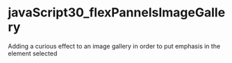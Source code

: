 # javaScript30_flexPannelsImageGallery
Adding a curious effect to an image gallery in order to put emphasis in the element selected
